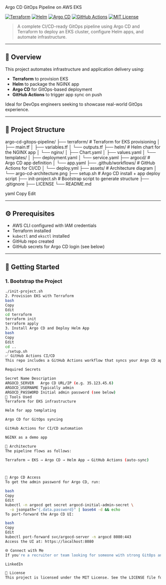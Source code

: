 Argo CD GitOps Pipeline on AWS EKS

[![Terraform](https://img.shields.io/badge/IaC-Terraform-blueviolet?style=flat-square&logo=terraform)](https://www.terraform.io/)
[![Helm](https://img.shields.io/badge/Package_Manager-Helm-0f1689?style=flat-square&logo=helm)](https://helm.sh/)
[![Argo CD](https://img.shields.io/badge/GitOps-Argo%20CD-ef6c00?style=flat-square&logo=argo)](https://argo-cd.readthedocs.io/)
[![GitHub Actions](https://img.shields.io/github/actions/workflow/status/LMorrison-cyber/argo-cd-gitops-pipeline/terraform.yml?label=GitHub%20Actions&style=flat-square&logo=githubactions)](https://github.com/LMorrison-cyber/argo-cd-gitops-pipeline/actions)
[![MIT License](https://img.shields.io/badge/License-MIT-yellow.svg?style=flat-square)](LICENSE)

> A complete CI/CD-ready GitOps pipeline using Argo CD and Terraform to deploy an EKS cluster, configure Helm apps, and automate infrastructure.

---

## 🚀 Overview

This project automates infrastructure and application delivery using:

- **Terraform** to provision EKS
- **Helm** to package the NGINX app
- **Argo CD** for GitOps-based deployment
- **GitHub Actions** to trigger app sync on push

Ideal for DevOps engineers seeking to showcase real-world GitOps experience.

---

## 📁 Project Structure

argo-cd-gitops-pipeline/ ├── terraform/ # Terraform for EKS provisioning │ ├── main.tf │ ├── variables.tf │ └── outputs.tf ├── helm/ # Helm chart for the NGINX app │ └── nginx/ │ ├── Chart.yaml │ ├── values.yaml │ └── templates/ │ ├── deployment.yaml │ └── service.yaml ├── argocd/ # Argo CD app definition │ └── app.yaml ├── .github/workflows/ # GitHub Actions for CI/CD │ └── deploy.yml ├── assets/ # Architecture diagram │ └── argo-cd-architecture.png ├── setup.sh # Argo CD install + app deploy script ├── init-project.sh # Bootstrap script to generate structure ├── .gitignore ├── LICENSE └── README.md

yaml
Copy
Edit

---

## ⚙️ Prerequisites

- AWS CLI configured with IAM credentials
- Terraform installed
- `kubectl` and `eksctl` installed
- GitHub repo created
- GitHub secrets for Argo CD login (see below)

---

## 🔧 Getting Started

### 1. Bootstrap the Project

```bash
./init-project.sh
2. Provision EKS with Terraform
bash
Copy
Edit
cd terraform
terraform init
terraform apply
3. Install Argo CD and Deploy Helm App
bash
Copy
Edit
cd ..
./setup.sh
✅ GitHub Actions CI/CD
This repo includes a GitHub Actions workflow that syncs your Argo CD app on every push to main.

Required Secrets

Secret Name Description
ARGOCD_SERVER   Argo CD URL/IP (e.g. 35.123.45.6)
ARGOCD_USERNAME Typically admin
ARGOCD_PASSWORD Initial admin password (see below)
🧰 Tools Used
Terraform for EKS infrastructure

Helm for app templating

Argo CD for GitOps syncing

GitHub Actions for CI/CD automation

NGINX as a demo app

📸 Architecture
The pipeline flows as follows:

Terraform → EKS → Argo CD → Helm App → GitHub Actions (auto-sync)



🔐 Argo CD Access
To get the admin password for Argo CD, run:

bash
Copy
Edit
kubectl -n argocd get secret argocd-initial-admin-secret \
  -o jsonpath="{.data.password}" | base64 -d && echo
To port-forward the Argo CD UI:

bash
Copy
Edit
kubectl port-forward svc/argocd-server -n argocd 8080:443
Access the UI at: https://localhost:8080

🌐 Connect with Me
If you're a recruiter or team looking for someone with strong GitOps and DevOps skills — let's connect!

LinkedIn

📄 License
This project is licensed under the MIT License. See the LICENSE file for details.
